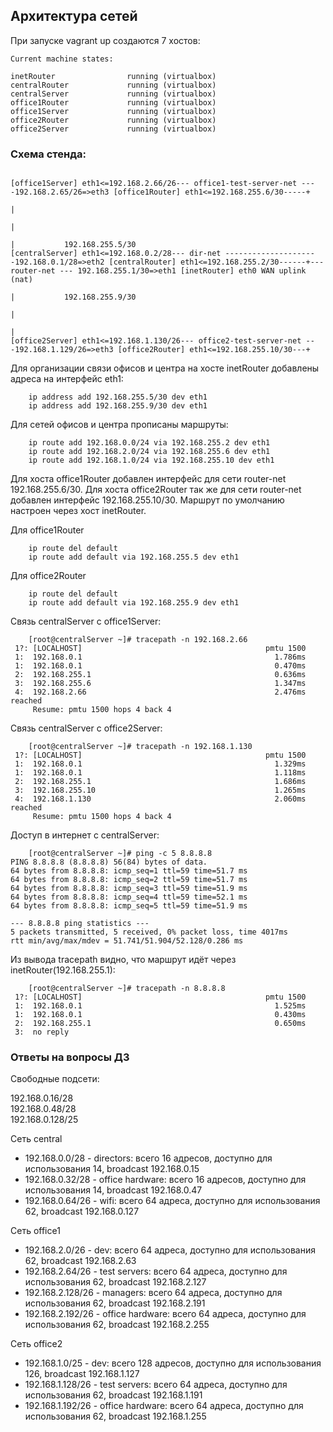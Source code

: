 ## Архитектура сетей
При запуске vagrant up создаются 7 хостов:
```console
Current machine states:

inetRouter                running (virtualbox)
centralRouter             running (virtualbox)
centralServer             running (virtualbox)
office1Router             running (virtualbox)
office1Server             running (virtualbox)
office2Router             running (virtualbox)
office2Server             running (virtualbox)
```

### Схема стенда:
```console

[office1Server] eth1<=192.168.2.66/26--- office1-test-server-net ----192.168.2.65/26=>eth3 [office1Router] eth1<=192.168.255.6/30-----+
																      |
																      |
																      |			  192.168.255.5/30
[centralServer] eth1<=192.168.0.2/28--- dir-net ---------------------192.168.0.1/28=>eth2 [centralRouter] eth1<=192.168.255.2/30------+--- router-net --- 192.168.255.1/30=>eth1 [inetRouter] eth0 WAN uplink (nat)
																      |			  192.168.255.9/30
																      |
																      |
[office2Server] eth1<=192.168.1.130/26--- office2-test-server-net ---192.168.1.129/26=>eth3 [office2Router] eth1<=192.168.255.10/30---+

```

Для организации связи офисов и центра на хосте inetRouter добавлены адреса на интерфейс eth1:
```console
    ip address add 192.168.255.5/30 dev eth1
    ip address add 192.168.255.9/30 dev eth1
```
Для сетей офисов и центра прописаны маршруты:
```console
    ip route add 192.168.0.0/24 via 192.168.255.2 dev eth1
    ip route add 192.168.2.0/24 via 192.168.255.6 dev eth1
    ip route add 192.168.1.0/24 via 192.168.255.10 dev eth1
```
Для хоста office1Router добавлен интерфейс для сети router-net 192.168.255.6/30. Для хоста office2Router так же для сети router-net 
добавлен интерфейс 192.168.255.10/30. Маршрут по умолчанию настроен через хост inetRouter.

Для office1Router
```console
    ip route del default
    ip route add default via 192.168.255.5 dev eth1
```

Для office2Router
```console
    ip route del default
    ip route add default via 192.168.255.9 dev eth1
```
Связь centralServer с office1Server:
```console
    [root@centralServer ~]# tracepath -n 192.168.2.66
 1?: [LOCALHOST]                                         pmtu 1500
 1:  192.168.0.1                                           1.786ms 
 1:  192.168.0.1                                           0.470ms 
 2:  192.168.255.1                                         0.636ms 
 3:  192.168.255.6                                         1.347ms 
 4:  192.168.2.66                                          2.476ms reached
     Resume: pmtu 1500 hops 4 back 4
```
Связь centralServer с office2Server:
```console
    [root@centralServer ~]# tracepath -n 192.168.1.130
 1?: [LOCALHOST]                                         pmtu 1500
 1:  192.168.0.1                                           1.329ms 
 1:  192.168.0.1                                           1.118ms 
 2:  192.168.255.1                                         1.686ms 
 3:  192.168.255.10                                        1.265ms 
 4:  192.168.1.130                                         2.060ms reached
     Resume: pmtu 1500 hops 4 back 4
```
Доступ в интернет с centralServer:
```console
    [root@centralServer ~]# ping -c 5 8.8.8.8
PING 8.8.8.8 (8.8.8.8) 56(84) bytes of data.
64 bytes from 8.8.8.8: icmp_seq=1 ttl=59 time=51.7 ms
64 bytes from 8.8.8.8: icmp_seq=2 ttl=59 time=51.7 ms
64 bytes from 8.8.8.8: icmp_seq=3 ttl=59 time=51.9 ms
64 bytes from 8.8.8.8: icmp_seq=4 ttl=59 time=52.1 ms
64 bytes from 8.8.8.8: icmp_seq=5 ttl=59 time=51.9 ms

--- 8.8.8.8 ping statistics ---
5 packets transmitted, 5 received, 0% packet loss, time 4017ms
rtt min/avg/max/mdev = 51.741/51.904/52.128/0.286 ms
```
Из вывода tracepath видно, что маршрут идёт через inetRouter(192.168.255.1):
```console
    [root@centralServer ~]# tracepath -n 8.8.8.8
 1?: [LOCALHOST]                                         pmtu 1500
 1:  192.168.0.1                                           1.525ms 
 1:  192.168.0.1                                           0.430ms 
 2:  192.168.255.1                                         0.650ms 
 3:  no reply
```

### Ответы на вопросы ДЗ

Свободные подсети:  

192.168.0.16/28  
192.168.0.48/28  
192.168.0.128/25  

Сеть central  
  - 192.168.0.0/28 - directors: всего 16 адресов, доступно для использования 14, broadcast 192.168.0.15  
  - 192.168.0.32/28 - office hardware: всего 16 адресов, доступно для использования 14, broadcast 192.168.0.47  
  - 192.168.0.64/26 - wifi: всего 64 адреса, доступно для использования 62, broadcast 192.168.0.127  

Сеть office1  
  - 192.168.2.0/26 - dev: всего 64 адреса, доступно для использования 62, broadcast 192.168.2.63  
  - 192.168.2.64/26 - test servers: всего 64 адреса, доступно для использования 62, broadcast 192.168.2.127  
  - 192.168.2.128/26 - managers: всего 64 адреса, доступно для использования 62, broadcast 192.168.2.191  
  - 192.168.2.192/26 - office hardware: всего 64 адреса, доступно для использования 62, broadcast 192.168.2.255  

Сеть office2  
  - 192.168.1.0/25 - dev: всего 128 адресов, доступно для использования 126, broadcast 192.168.1.127  
  - 192.168.1.128/26 - test servers: всего 64 адреса, доступно для использования 62, broadcast 192.168.1.191  
  - 192.168.1.192/26 - office hardware: всего 64 адреса, доступно для использования 62, broadcast 192.168.1.255  

